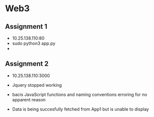 # Web3
## Assignment 1
 - 10.25.138.110:80
 - sudo python3 app.py
 -
 
## Assignment 2
 - 10.25.138.110:3000
 - Jquery stopped working
 - bacis JavaScript functions and naming conventions erroring for no apparent reason
 
 - Data is being succesfully fetched from App1 but is unable to display
 
